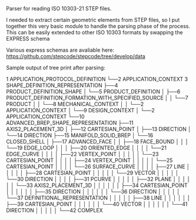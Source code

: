 Parser for reading ISO 10303-21 STEP files.  

I needed to extract certain geometric elements from STEP files, so I put together this very basic module to handle the parsing phase of the process.
This can be easily extended to other ISO 10303 formats by swapping the EXPRESS schema

Various express schemas are avaliable here: https://github.com/stepcode/stepcode/tree/develop/data


Sample output of tree print after parsing:


1 APPLICATION_PROTOCOL_DEFINITION
└──2 APPLICATION_CONTEXT
3 SHAPE_DEFINITION_REPRESENTATION
├──4 PRODUCT_DEFINITION_SHAPE
│  └──5 PRODUCT_DEFINITION
│     ├──6 PRODUCT_DEFINITION_FORMATION_WITH_SPECIFIED_SOURCE
│     │  └──7 PRODUCT
│     │     └──8 MECHANICAL_CONTEXT
│     │        └──2 APPLICATION_CONTEXT
│     └──9 DESIGN_CONTEXT
│        └──2 APPLICATION_CONTEXT
└──10 ADVANCED_BREP_SHAPE_REPRESENTATION
   ├──11 AXIS2_PLACEMENT_3D
   │  ├──12 CARTESIAN_POINT
   │  ├──13 DIRECTION
   │  └──14 DIRECTION
   ├──15 MANIFOLD_SOLID_BREP
   │  └──16 CLOSED_SHELL
   │     ├──17 ADVANCED_FACE
   │     │  ├──18 FACE_BOUND
   │     │  │  └──19 EDGE_LOOP
   │     │  │     ├──20 ORIENTED_EDGE
   │     │  │     │  └──21 EDGE_CURVE
   │     │  │     │     ├──22 VERTEX_POINT
   │     │  │     │     │  └──23 CARTESIAN_POINT
   │     │  │     │     ├──24 VERTEX_POINT
   │     │  │     │     │  └──25 CARTESIAN_POINT
   │     │  │     │     └──26 SURFACE_CURVE
   │     │  │     │        ├──27 LINE
   │     │  │     │        │  ├──28 CARTESIAN_POINT
   │     │  │     │        │  └──29 VECTOR
   │     │  │     │        │     └──30 DIRECTION
   │     │  │     │        ├──31 PCURVE
   │     │  │     │        │  ├──32 PLANE
   │     │  │     │        │  │  └──33 AXIS2_PLACEMENT_3D
   │     │  │     │        │  │     ├──34 CARTESIAN_POINT
   │     │  │     │        │  │     ├──35 DIRECTION
   │     │  │     │        │  │     └──36 DIRECTION
   │     │  │     │        │  └──37 DEFINITIONAL_REPRESENTATION
   │     │  │     │        │     ├──38 LINE
   │     │  │     │        │     │  ├──39 CARTESIAN_POINT
   │     │  │     │        │     │  └──40 VECTOR
   │     │  │     │        │     │     └──41 DIRECTION
   │     │  │     │        │     └──42 COMPLEX